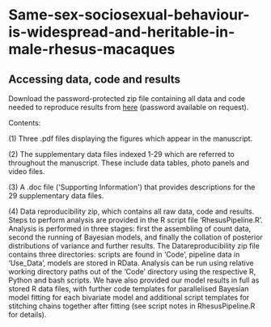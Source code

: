 # Same-sex-sociosexual-behaviour-is-widespread-and-heritable-in-male-rhesus-macaques
## Accessing data, code and results

Download the password-protected zip file containing all data and code needed to reproduce results from [here](https://www.dropbox.com/sh/mzgt4szmctn86nv/AACvUL-oO8OUbN8zPClHgRqDa?dl=0) (password available on request).

Contents: 

(1) Three .pdf files displaying the figures which appear in the manuscript. 

(2) The supplementary data files indexed 1-29 which are referred to throughout the manuscript. These include data tables, photo panels and video files. 

(3) A .doc file ('Supporting Information') that provides descriptions for the 29 supplementary data files.

(4) Data reproducibility zip, which contains all raw data, code and results. Steps to perform analysis are provided in the R script file ‘RhesusPipeline.R’. Analysis is performed in three stages: first the assembling of count data, second the running of Bayesian models, and finally the collation of posterior distributions of variance and further results. The Datareproducibility zip file contains three directories: scripts are found in ‘Code’, pipeline data in ‘Use_Data’, models are stored in RData. Analysis can be run using relative working directory paths out of the ‘Code’ directory using the respective R, Python and bash scripts. We have also provided our model results in full as stored R data files, with further code templates for parallelised Bayesian model fitting for each bivariate model and additional script templates for stitching chains together after fitting (see script notes in RhesusPipeline.R for details). 
